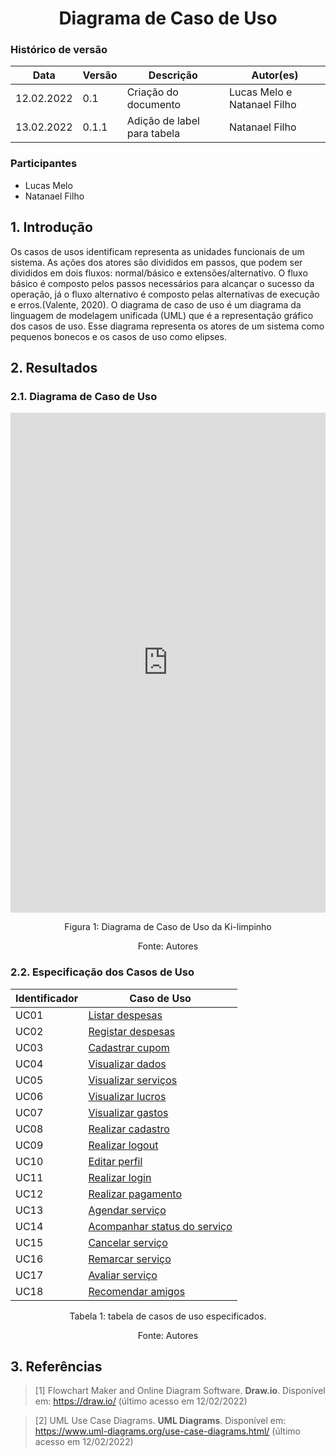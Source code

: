 # <center> Diagrama de Caso de Uso


### Histórico de versão

|Data | Versão | Descrição | Autor(es)|
| -- | -- | -- | -- |
| 12.02.2022 | 0.1 | Criação do documento | Lucas Melo e  Natanael Filho|
| 13.02.2022 | 0.1.1 | Adição de label para tabela | Natanael Filho|

### Participantes

* Lucas Melo
* Natanael Filho



## 1. Introdução

Os casos de usos identificam representa as unidades funcionais de um sistema. As ações dos atores são divididos em passos, que podem ser divididos em dois fluxos: normal/básico e extensões/alternativo. O fluxo básico é composto pelos passos necessários para alcançar o sucesso da operação, já o fluxo alternativo é composto pelas alternativas de execução e erros.(Valente, 2020). O diagrama de caso de uso é um diagrama da linguagem de modelagem unificada (UML) que é a representação gráfico dos casos de uso.  Esse diagrama representa os atores de um sistema como pequenos bonecos e os casos de uso como elipses. 

## 2. Resultados

### 2.1. Diagrama de Caso de Uso

<iframe frameborder="0" style="width:100%;height:800px;" src="https://viewer.diagrams.net/?tags=%7B%7D&highlight=0000ff&edit=_blank&layers=1&nav=1#R7Vxtk5s2EP41%2FugM78Yf75w0SXvpZHpNm3zUGR1WKhAD4mzn11cYAZbQ%2BWgwkt25zGQOFvH2PLur3dXimbtKdu9zkG0%2BkQjimWNFu5n7duY4tuXY7E8l2dcSPwhqQZyjiA%2FqBPfoB2zO5NISRbAQBlJCMEWZKFyTNIVrKshAnpOtOOyRYPGuGYhhT3C%2FBrgv%2FRtFdFNLQ9%2Fq5B8gijfNnW2LH0lAM5gLig2IyPZI5L6buaucEFpvJbsVxBV4DS71eb88c7R9sBymdMgJ%2B%2B37%2FYcfzu%2F405%2B%2FbrOnjx%2Bt7zfzIKwv8wRwyd%2BYPy3dNxDkpEwjWF3Fmrm32w2i8D4D6%2BrolpHOZBuaYLZns01%2BOZhTuHv2Qe329ZneQJJAmu%2FZkOaEkCPGVaYBcNvhH3hcthGwX3Ap4KTH7bU7XNgGh%2BY%2FwOTZL6BCcrohMUkBviMk41h8h5TuuUqDkhIVUjDq6Z%2BEE7srKfM1PPF4jWGAPIb0xDg3VAOfQwwoehIf5PwgvqRaPwEi3CH69Wj7W3WpN670jx98u%2BM3Ouzsj3Y%2Bwxyxl4Q5lxngxg6MchP2uKne%2Fp7vpiRlf25f6erG%2BUbpWmqhaziuL%2BK1HAkXP%2FUzQezO3VQRiFOF60gzQM03P0sCvX2Mn%2BchcLWajfXGFwzHvwZL8TVR72qm3r8wEzwbYcEz4dlYwhYSYUvNhAV6bDVlj%2Fm1McFq58hWq93OWA97jbWaINoaSfSoOSxYGAs57Gvwm4Fjkh1%2BXSEvDDB73tsIPbHNuNp8D6vXh80RdqOjg4rxjeghlyXyqZJisNw5qzbLBN%2BsKWGs3FYpJmJ5%2Bh14gPgzKRBFJGVDHgilJDkacINRXB2gREpVSUkxSuGqrRx0RI%2FKX10pfV3281dXkb4GUyWvyx6VX1aWN%2F8LFSXA6AfIq%2FIMiEjRt0eMUVZALVm%2F50mwhX3YbEeBWzgVbrbfA65cW%2B5codgrEIGC5gco12XG9G9yk9DKjeML3NgKldbMTaBSalvFzR0qaK3jsMhgwR7lf8WNI4VVnmlq3H5JkVFTSeY5jFFjJh0bJhXbFsEz7nP8fqFxiqCIeavN4fwzpxhNWXzycsA4kB1VcAOSSr%2B4eR%2FvwR2FaVS0wlgY8owHYGgeIhMRd8BjkXUVNh1HMU2QkqAowgeKYcGm5ofD9SqSsyotOgDh3878t6fUny%2BF8JNnbf38mNATyvessVhv7ND1xImg3huZGcpnkMfHAk6SAzb6KfomX4yFCpg%2FodnKnd0sDMdEgRRKtjUPc%2F7Ju27%2F5F6Ff%2BoHnq%2F%2BqVW%2BE%2F7JDZr5kxvM3DmLg2qizWYNW5u7clXuKhDdFS7XOTHrppZSZc827qb01paaqtG3o211bWkyxxZchWNTdRu8Ojauriccm%2Bd5Ygbunsevid7S1heHKdP3hejYYlBQ0wGYVJTyjGfXvqqaVxFnzdn%2FP2A3LZAYpWbBk%2Fp4fOPZdaAM%2F5dzETZSUqO4uZeHW381gOEWShrHi6BmYxG5%2Bn4B4PWrDcxirfm7CNV1yQzmjwgbRc2%2FPNT0JJqqCO4qVgfHrtGPIifsh9eTrZsHgTs7vXJ%2B2JuQkqU3kJOl0Z6wUFMLn%2Fn%2BhuGEGO2pDPU06V0TIbZl1G81dYpXRrqBz6SemgjRs9x1VYQY7dFfOloIMeN7jLa7LfW0ChtRWaNFRdvSnCqITdgmk4XBDI1u6R3JkJ5e6atmyKhzsi1NzdEtQ474JYPRnHs4SY5ZkjSval0nSaO%2FNxk3zfPHPKr2rTCqu6Ql7q65qTlULPHqbWru90h8WdmVRKpKZyAGCXtJs2VpNxAbpxZDO2i9yQBULcHZLgfwJoZp1OuGMgqhb0kqqPguXDOECxWEPodwBdI1czkXhaHcZL%2F0FRiqvq33J8NQ1S1c9dtwO05Avr4wDOVmeGuoIk4HonJReNHYMhOjy8JQXuK07aEtQ5Nh2P5whwhi2Grimt2I%2B0SQoNhwZ4JjD0FQZcqTTcm8uCsj6DVqyADMQLqpNZECWjIErQhekl56vjTHDJ2mJ1RLPRW5n8mdZ%2BeL7lvdufQlBNvqT1h34AnMv4MqxLR%2BQ3OMkgylm74mM72kIupVu8Q%2FLFjHVfTfcPmIMJZEw9vXVDYiKsdZpsAXf6HH9hVWIn%2BiP4AVttv9RFLdftb90JT77l8%3D"></iframe>

<p style="text-align: center">Figura 1: Diagrama de Caso de Uso da Ki-limpinho</p>
<p style="text-align: center">Fonte: Autores</p>

### 2.2. Especificação dos Casos de Uso

<center>

| Identificador | Caso de Uso                  |
|---------------|------------------------------|
| UC01          | [Listar despesas](../casosDeUso/UC01) |
| UC02          | [Registar despesas](../casosDeUso/UC02) |
| UC03          | [Cadastrar cupom](../casosDeUso/UC03) |
| UC04          | [Visualizar dados](../casosDeUso/UC04) |
| UC05          | [Visualizar serviços](../casosDeUso/UC05) |
| UC06          | [Visualizar lucros](../casosDeUso/UC06) |
| UC07          | [Visualizar gastos](../casosDeUso/UC07) |
| UC08          | [Realizar cadastro](../casosDeUso/UC08) |
| UC09          | [Realizar logout](../casosDeUso/UC09) |
| UC10          | [Editar perfil](../casosDeUso/UC10) |
| UC11          | [Realizar login](../casosDeUso/UC11) |
| UC12          | [Realizar pagamento](../casosDeUso/UC12) |
| UC13          | [Agendar serviço](../casosDeUso/UC13) |
| UC14          | [Acompanhar status do serviço](../casosDeUso/UC14) |
| UC15          | [Cancelar serviço](../casosDeUso/UC15) |
| UC16          | [Remarcar serviço](../casosDeUso/UC16) |
| UC17          | [Avaliar serviço](../casosDeUso/UC17) |
| UC18          | [Recomendar amigos](../casosDeUso/UC18) |

<p style="text-align: center">Tabela 1: tabela de casos de uso especificados.</p>
<p style="text-align: center">Fonte: Autores</p>

</center>

## 3. Referências 

> [1] Flowchart Maker and Online Diagram Software. **Draw.io**. Disponível em: <https://draw.io/> (último acesso em 12/02/2022)

> [2] UML Use Case Diagrams. **UML Diagrams**. Disponível em: <https://www.uml-diagrams.org/use-case-diagrams.html/> (último acesso em 12/02/2022)
  

